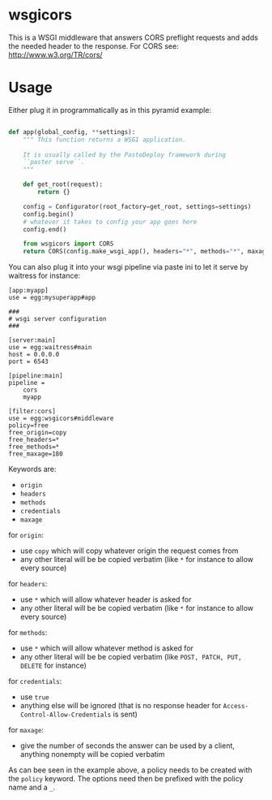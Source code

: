 wsgicors
=========
This is a WSGI middleware that answers CORS preflight requests and adds the needed header
to the response.
For CORS see: http://www.w3.org/TR/cors/

Usage
======

Either plug it in programmatically as in this pyramid example:

```python

def app(global_config, **settings):
    """ This function returns a WSGI application.
    
    It is usually called by the PasteDeploy framework during 
    ``paster serve``.
    """

    def get_root(request):
        return {}

    config = Configurator(root_factory=get_root, settings=settings)
    config.begin()
    # whatever it takes to config your app goes here
    config.end()

    from wsgicors import CORS
    return CORS(config.make_wsgi_app(), headers="*", methods="*", maxage="180", origin="*")
```

You can also plug it into your wsgi pipeline via paste ini to let it serve by waitress for instance:

```
[app:myapp]
use = egg:mysuperapp#app

###
# wsgi server configuration
###

[server:main]
use = egg:waitress#main
host = 0.0.0.0
port = 6543

[pipeline:main]
pipeline =
    cors
    myapp

[filter:cors]
use = egg:wsgicors#middleware
policy=free
free_origin=copy
free_headers=*
free_methods=*
free_maxage=180
```

Keywords are:

* `origin`
* `headers`
* `methods`
* `credentials`
* `maxage`

for `origin`:

* use `copy` which will copy whatever origin the request comes from
* any other literal will be be copied verbatim (like `*` for instance to allow every source)

for `headers`: 

* use `*` which will allow whatever header is asked for
* any other literal will be be copied verbatim (like `*` for instance to allow every source)

for `methods`: 

* use `*` which will allow whatever method is asked for
* any other literal will be be copied verbatim (like `POST, PATCH, PUT, DELETE` for instance)

for `credentials`:

* use `true` 
* anything else will be ignored (that is no response header for `Access-Control-Allow-Credentials` is sent)

for `maxage`:

* give the number of seconds the answer can be used by a client, anything nonempty will be copied verbatim


As can bee seen in the example above, a policy needs to be created with the `policy` keyword.
The options need then be prefixed with the policy name and a `_`.
